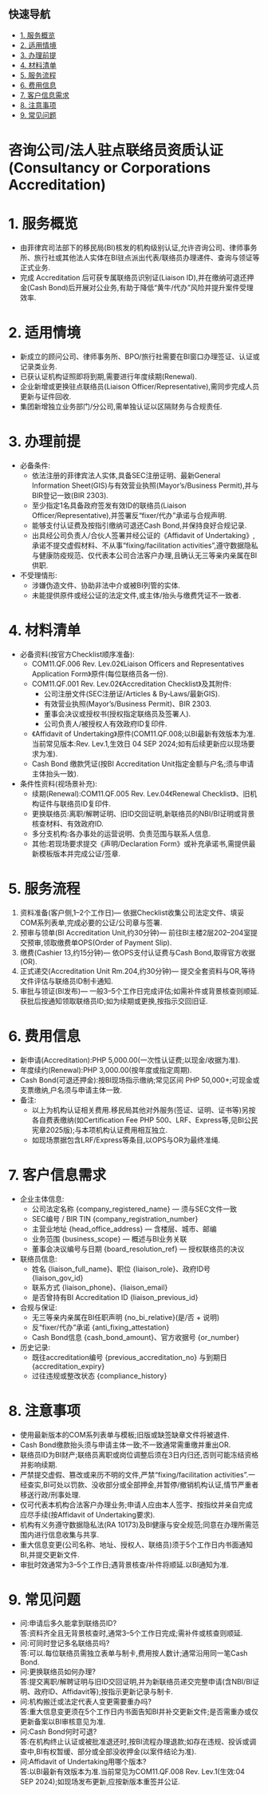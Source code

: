 ## 快速导航
- [1. 服务概览](#1-服务概览)
- [2. 适用情境](#2-适用情境)
- [3. 办理前提](#3-办理前提)
- [4. 材料清单](#4-材料清单)
- [5. 服务流程](#5-服务流程)
- [6. 费用信息](#6-费用信息)
- [7. 客户信息需求](#7-客户信息需求)
- [8. 注意事项](#8-注意事项)
- [9. 常见问题](#9-常见问题)

# 咨询公司/法人驻点联络员资质认证(Consultancy or Corporations Accreditation)

# 1. 服务概览
- 由菲律宾司法部下的移民局(BI)核发的机构级别认证,允许咨询公司、律师事务所、旅行社或其他法人实体在BI驻点派出代表/联络员办理递件、查询与领证等正式业务.
- 完成 Accreditation 后可获专属联络员识别证(Liaison ID),并在缴纳可退还押金(Cash Bond)后开展对公业务,有助于降低“黄牛/代办”风险并提升案件受理效率.

# 2. 适用情境
- 新成立的顾问公司、律师事务所、BPO/旅行社需要在BI窗口办理签证、认证或记录类业务.
- 已获认证机构证照即将到期,需要进行年度续期(Renewal).
- 企业新增或更换驻点联络员(Liaison Officer/Representative),需同步完成人员更新与证件回收.
- 集团新增独立业务部门/分公司,需单独认证以区隔财务与合规责任.

# 3. 办理前提
- 必备条件:
  - 依法注册的菲律宾法人实体,具备SEC注册证明、最新General Information Sheet(GIS)与有效营业执照(Mayor’s/Business Permit),并与BIR登记一致(BIR 2303).
  - 至少指定1名具备政府签发有效ID的联络员(Liaison Officer/Representative),并签署反“fixer/代办”承诺与合规声明.
  - 能够支付认证费及按指引缴纳可退还Cash Bond,并保持良好合规记录.
  - 出具经公司负责人/合伙人签署并经公证的《Affidavit of Undertaking》,承诺不提交虚假材料、不从事“fixing/facilitation activities”,遵守数据隐私与健康防疫规范、仅代表本公司合法客户办理,且确认无三等亲内亲属在BI供职.
- 不受理情形:
  - 涉嫌伪造文件、协助非法中介或被BI列管的实体.
  - 未能提供原件或经公证的法定文件,或主体/抬头与缴费凭证不一致者.

# 4. 材料清单
- 必备资料(按官方Checklist顺序准备):
  - COM11.QF.006 Rev. Lev.02《Liaison Officers and Representatives Application Form》原件(每位联络员各一份).
  - COM11.QF.001 Rev. Lev.02《Accreditation Checklist》及其附件:
    - 公司注册文件(SEC注册证/Articles & By‑Laws/最新GIS).
    - 有效营业执照(Mayor’s/Business Permit)、BIR 2303.
    - 董事会决议或授权书(授权指定联络员及签署人).
    - 公司负责人/被授权人有效政府ID复印件.
  - 《Affidavit of Undertaking》原件(COM11.QF.008;以BI最新有效版本为准.当前常见版本:Rev. Lev.1,生效日 04 SEP 2024;如有后续更新应以现场要求为准).
  - Cash Bond 缴款凭证(按BI Accreditation Unit指定金额与户名;须与申请主体抬头一致).
- 条件性资料(视场景补充):
  - 续期(Renewal):COM11.QF.005 Rev. Lev.04《Renewal Checklist》、旧机构证件与联络员ID复印件.
  - 更换联络员:离职/解聘证明、旧ID交回证明,新联络员的NBI/BI证明或背景核查材料、有效政府ID.
  - 多分支机构:各办事处的运营说明、负责范围与联系人信息.
  - 其他:若现场要求提交《声明/Declaration Form》或补充承诺书,需提供最新模板版本并完成公证/签章.

# 5. 服务流程
1. 资料准备(客户侧,1–2个工作日)— 依据Checklist收集公司法定文件、填妥COM系列表单,完成必要的公证/公司章与签署.
2. 预审与领单(BI Accreditation Unit,约30分钟)— 前往BI主楼2层202–204室提交预审,领取缴费单OPS(Order of Payment Slip).
3. 缴费(Cashier 13,约15分钟)— 依OPS支付认证费与Cash Bond,取得官方收据(OR).
4. 正式递交(Accreditation Unit Rm.204,约30分钟)— 提交全套资料与OR,等待文件评估与联络员ID制卡通知.
5. 审批与领证(BI发布)— 一般3–5个工作日完成评估;如需补件或背景核查则顺延.获批后按通知领取联络员ID;如为续期或更换,按指示交回旧证.

# 6. 费用信息
- 新申请(Accreditation):PHP 5,000.00(一次性认证费;以现金/收据为准).
- 年度续约(Renewal):PHP 3,000.00(按年度或指定周期).
- Cash Bond(可退还押金):按BI现场指示缴纳;常见区间 PHP 50,000+;可现金或支票缴纳,户名须与申请主体一致.
- 备注:
  - 以上为机构认证相关费用.移民局其他对外服务(签证、证明、证书等)另按各自费表缴纳(如Certification Fee PHP 500、LRF、Express等,见BI公民宪章2025版);与本项机构认证费用相互独立.
  - 如现场票据包含LRF/Express等条目,以OPS与OR为最终准绳.

# 7. 客户信息需求
- 企业主体信息:
  - 公司法定名称 {company_registered_name} — 须与SEC文件一致
  - SEC编号 / BIR TIN {company_registration_number}
  - 主营业地址 {head_office_address} — 含楼层、城市、邮编
  - 业务范围 {business_scope} — 概述与BI业务关联
  - 董事会决议编号与日期 {board_resolution_ref} — 授权联络员的决议
- 联络员信息:
  - 姓名 {liaison_full_name}、职位 {liaison_role}、政府ID号 {liaison_gov_id}
  - 联系方式 {liaison_phone}、{liaison_email}
  - 是否曾持有BI Accreditation ID {liaison_previous_id}
- 合规与保证:
  - 无三等亲内亲属在BI任职声明 {no_bi_relative}(是/否 + 说明)
  - 反“fixer/代办”承诺 {anti_fixing_attestation}
  - Cash Bond信息 {cash_bond_amount}、官方收据号 {or_number}
- 历史记录:
  - 既往accreditation编号 {previous_accreditation_no} 与到期日 {accreditation_expiry}
  - 过往违规或整改状态 {compliance_history}

# 8. 注意事项
- 使用最新版本的COM系列表单与模板;旧版或缺签缺章文件将被退件.
- Cash Bond缴款抬头须与申请主体一致;不一致通常需重缴并重出OR.
- 联络员ID为BI财产;联络员离职或岗位调整后须在3日内归还,否则可能冻结资格并影响续期.
- 严禁提交虚假、篡改或来历不明的文件,严禁“fixing/facilitation activities”.一经查实,BI可处以罚款、没收部分或全部押金,并暂停/撤销机构认证,情节严重者移送行政/刑事处理.
- 仅可代表本机构合法客户办理业务;申请人应由本人签字、按指纹并亲自完成应尽手续(按Affidavit of Undertaking要求).
- 机构有义务遵守数据隐私法(RA 10173)及BI健康与安全规范;同意在办理所需范围内进行信息收集与共享.
- 重大信息变更(公司名称、地址、授权人、联络员)须于5个工作日内书面通知BI,并提交更新文件.
- 审批时效通常为3–5个工作日;遇背景核查/补件将顺延.以BI通知为准.

# 9. 常见问题
- 问:申请后多久能拿到联络员ID?  
  答:资料齐全且无背景核查时,通常3–5个工作日完成;需补件或核查则顺延.
- 问:可同时登记多名联络员吗?  
  答:可以.每位联络员需独立表单与制卡,费用按人数计;通常沿用同一笔Cash Bond.
- 问:更换联络员如何办理?  
  答:提交离职/解聘证明与旧ID交回证明,并为新联络员递交完整申请(含NBI/BI证明、政府ID、Affidavit等);按指示更新记录与制卡.
- 问:机构搬迁或法定代表人变更需要重办吗?  
  答:重大信息变更须在5个工作日内书面告知BI并补交更新文件;是否需重办或仅更新备案以BI审核意见为准.
- 问:Cash Bond何时可退?  
  答:在机构终止认证或被批准退还时,按BI流程办理退款;如存在违规、投诉或调查中,BI有权暂缓、部分或全部没收押金(以案件结论为准).
- 问:Affidavit of Undertaking用哪个版本?  
  答:以BI最新有效版本为准.当前常见为COM11.QF.008 Rev. Lev.1(生效:04 SEP 2024);如现场发布更新,应按新版本重签并公证.
